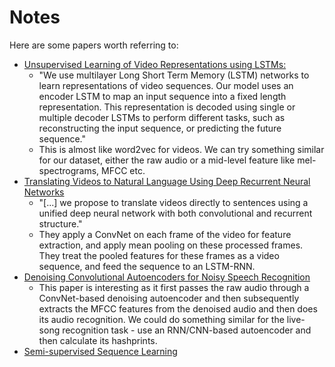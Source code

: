 # Notes

Here are some papers worth referring to:

  - [Unsupervised Learning of Video Representations using LSTMs:](https://arxiv.org/pdf/1502.04681v3.pdf) 
    - "We use multilayer Long Short Term Memory
(LSTM) networks to learn representations of
video sequences. Our model uses an encoder
LSTM to map an input sequence into a fixed
length representation. This representation is decoded
using single or multiple decoder LSTMs
to perform different tasks, such as reconstructing
the input sequence, or predicting the future
sequence."
    - This is almost like word2vec for videos. We can try something similar for our dataset, either the raw audio or a mid-level feature like mel-spectrograms, MFCC etc.
  - [Translating Videos to Natural Language
Using Deep Recurrent Neural Networks](https://arxiv.org/pdf/1412.4729.pdf)   
    - "[...] we propose
to translate videos directly to sentences using
a unified deep neural network with both convolutional
and recurrent structure." 
    - They apply a ConvNet on each frame of the video for feature extraction, and apply mean pooling on these processed frames. They treat the pooled features for these frames as a video sequence, and feed the sequence to an LSTM-RNN. 
  - [Denoising Convolutional Autoencoders for Noisy Speech Recognition](http://cs231n.stanford.edu/reports/Final_Report_mkayser_vzhong.pdf)
    -  This paper is interesting as it first passes the raw audio through a ConvNet-based denoising autoencoder and then subsequently extracts the MFCC features from the denoised audio and then does its audio recognition. We could do something similar for the live-song recognition task - use an RNN/CNN-based autoencoder and then calculate its hashprints.
- [Semi-supervised Sequence Learning](https://arxiv.org/pdf/1511.01432v1.pdf)


